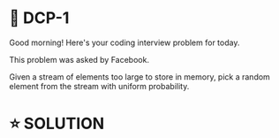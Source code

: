 # **📌 DCP-1** 

Good morning! Here's your coding interview problem for today.

This problem was asked by Facebook.

Given a stream of elements too large to store in memory, pick a random element from the stream with uniform probability.
# **⭐ SOLUTION** 



